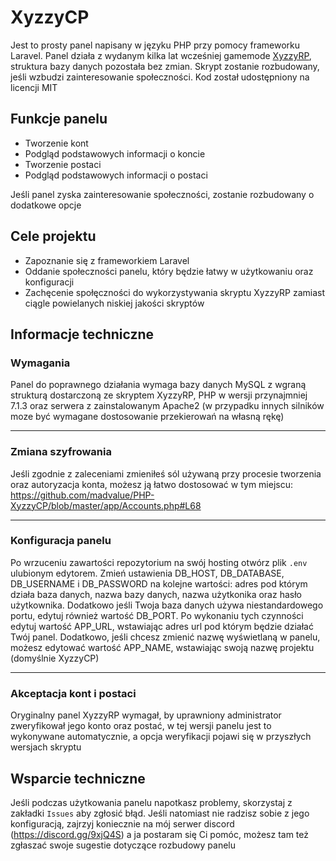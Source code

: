 # XyzzyCP
Jest to prosty panel napisany w języku PHP przy pomocy frameworku Laravel. Panel działa z wydanym kilka lat wcześniej gamemode [XyzzyRP](https://github.com/lpiob/MTA-XyzzyRP), struktura bazy danych pozostała bez zmian. Skrypt zostanie rozbudowany, jeśli wzbudzi zainteresowanie społeczności. Kod został udostępniony na licencji MIT

## Funkcje panelu
- Tworzenie kont
- Podgląd podstawowych informacji o koncie
- Tworzenie postaci
- Podgląd podstawowych informacji o postaci

Jeśli panel zyska zainteresowanie społeczności, zostanie rozbudowany o dodatkowe opcje

## Cele projektu
- Zapoznanie się z frameworkiem Laravel
- Oddanie społeczności panelu, który będzie łatwy w użytkowaniu oraz konfiguracji
- Zachęcenie społęczności do wykorzystywania skryptu XyzzyRP zamiast ciągle powielanych niskiej jakości skryptów

## Informacje techniczne
### Wymagania

Panel do poprawnego działania wymaga bazy danych MySQL z wgraną strukturą dostarczoną ze skryptem XyzzyRP, PHP w wersji przynajmniej 7.1.3 oraz serwera z zainstalowanym Apache2 (w przypadku innych silników moze być wymagane dostosowanie przekierowań na własną rękę)

---
### Zmiana szyfrowania 
Jeśli zgodnie z zaleceniami zmieniłeś sól używaną przy procesie tworzenia oraz autoryzacja konta, możesz ją łatwo dostosować w tym miejscu: https://github.com/madvalue/PHP-XyzzyCP/blob/master/app/Accounts.php#L68

---
### Konfiguracja panelu
Po wrzuceniu zawartości repozytorium na swój hosting otwórz plik ``.env`` ulubionym edytorem. Zmień ustawienia DB_HOST, DB_DATABASE, DB_USERNAME i DB_PASSWORD na kolejne wartości: adres pod którym działa baza danych, nazwa bazy danych, nazwa użytkonika oraz hasło użytkownika. Dodatkowo jeśli Twoja baza danych używa niestandardowego portu, edytuj również wartość DB_PORT. Po wykonaniu tych czynności edytuj wartość APP_URL, wstawiając adres url pod którym będzie działać Twój panel. Dodatkowo, jeśli chcesz zmienić nazwę wyświetlaną w panelu, możesz edytować wartość APP_NAME, wstawiając swoją nazwę projektu (domyślnie XyzzyCP)

---
### Akceptacja kont i postaci
Oryginalny panel XyzzyRP wymagał, by uprawniony administrator zweryfikował jego konto oraz postać, w tej wersji panelu jest to wykonywane automatycznie, a opcja weryfikacji pojawi się w przyszłych wersjach skryptu

## Wsparcie techniczne
Jeśli podczas użytkowania panelu napotkasz problemy, skorzystaj z zakładki ``Issues`` aby zgłosić błąd. Jeśli natomiast nie radzisz sobie z jego konfiguracją, zajrzyj koniecznie na mój serwer discord (https://discord.gg/9xjQ4S) a ja postaram się Ci pomóc, możesz tam też zgłaszać swoje sugestie dotyczące rozbudowy panelu